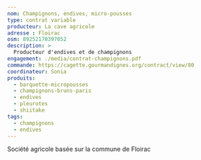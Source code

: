 ```yaml
---
nom: Champignons, endives, micro-pousses
type: contrat variable
producteur: La cave agricole
adresse : Floirac
osm: 89252170397052
description: >
  Producteur d'endives et de champignons 
engagement: ./media/contrat-champignons.pdf
commande: https://cagette.gourmandignes.org/contract/view/80
coordinateur: Sonia
produits:
  - barquette-micropousses
  - champignons-bruns-paris
  - endives
  - pleurotes
  - shiitake
tags:
  - champignons
  - endives
---
```


Société agricole basée sur la commune de Floirac